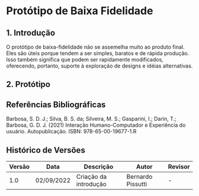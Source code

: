 # Protótipo de Baixa Fidelidade

## 1. Introdução
O protótipo de baixa-fidelidade não se assemelha muito ao produto final. Eles são úteis porque tendem a ser simples,
baratos e de rápida produção. Isso também significa que podem ser rapidamente modificados, oferecendo, portanto, suporte
à exploração de designs e idéias alternativas.

## 2. Protótipo



## Referências Bibliográficas

Barbosa, S. D. J.; Silva, B. S. da; Silveira, M. S.; Gasparini, I.; Darin, T.; Barbosa, G. D. J. (2021)
Interação Humano-Computador e Experiência do usuário. Autopublicação. ISBN: 978-65-00-19677-1.R

## Histórico de Versões

| Versão   | Data       | Descrição             | Autor             | Revisor |
|----------|------------|-----------------------|-------------------|---------|
| 1.0      | 02/09/2022 | Criação da introdução | Bernardo Pissutti | -       |